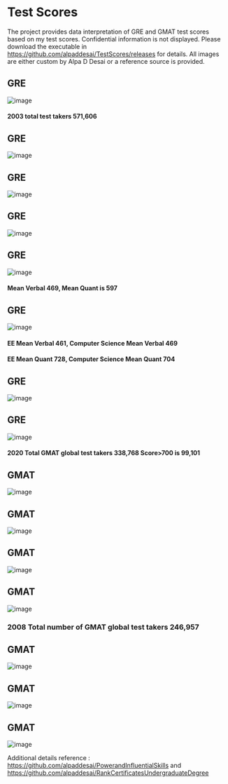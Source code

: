 # Test Scores

The project provides data interpretation of GRE and GMAT test scores based on my test scores. Confidential information is not displayed. Please download the executable in https://github.com/alpaddesai/TestScores/releases for details. All images are either custom by Alpa D Desai or a reference source is provided.

## GRE
![image](GREI.jpg)
#### 2003 total test takers 571,606

## GRE
![image](GREII.jpg)

## GRE
![image](GREIII.jpg)

## GRE
![image](GREIV.jpg)


## GRE
![image](GREV.jpg)
 #### Mean Verbal 469, Mean Quant is 597

## GRE
![image](GREVI.jpg)
#### EE Mean Verbal 461, Computer Science Mean Verbal 469
#### EE Mean Quant 728, Computer Science Mean Quant 704

## GRE
![image](GREVII.jpg)

## GRE
![image](GREVIII.jpg)

#### 2020 Total GMAT global test takers 338,768 Score>700 is 99,101 
## GMAT
![image](GMATImage1.jpg)

## GMAT
![image](GMATImage2.jpg)

## GMAT
![image](GMATImage3.jpg)

## GMAT
![image](GMATImage4.jpg)
### 2008 Total number of GMAT global test takers 246,957

## GMAT
![image](GMATImage5.jpg)

## GMAT
![image](GMATImage6.jpg)

## GMAT
![image](image10.jpg)

Additional details reference : https://github.com/alpaddesai/PowerandInfluentialSkills and https://github.com/alpaddesai/RankCertificatesUndergraduateDegree
